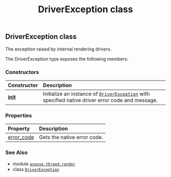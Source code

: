 ﻿---
title: DriverException class
second_title: Aspose.3D for Python via .NET API References
description: 
type: docs
weight: 20
url: /python-net/aspose.threed.render/driverexception/
is_root: false
---

## DriverException class

The exception raised by internal rendering drivers.



The DriverException type exposes the following members:

### Constructors
| Constructor | Description |
| :- | :- |
| [__init__](/3d/python-net/aspose.threed.render/driverexception/__init__/#int-str) | Initialize an instance of [`DriverException`](/3d/python-net/aspose.threed.render/driverexception) with specified native driver error code and message. |


### Properties
| Property | Description |
| :- | :- |
| [error_code](/3d/python-net/aspose.threed.render/driverexception/error_code) | Gets the native error code. |



### See Also
* module [`aspose.threed.render`](..)
* class [`DriverException`](/3d/python-net/aspose.threed.render/driverexception)
